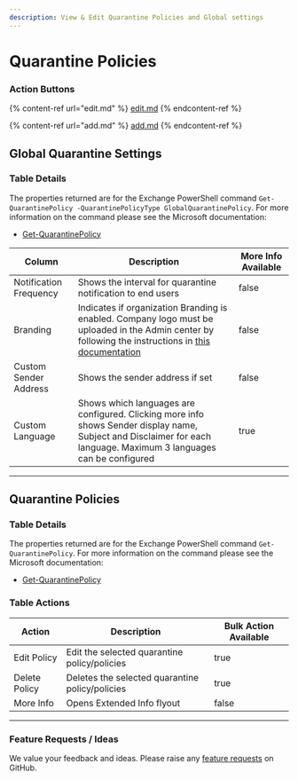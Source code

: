 ```yaml
---
description: View & Edit Quarantine Policies and Global settings
---
```


# Quarantine Policies

### **Action Buttons**

{% content-ref url="edit.md" %}
[edit.md](edit.md)
{% endcontent-ref %}

{% content-ref url="add.md" %}
[add.md](add.md)
{% endcontent-ref %}

## **Global Quarantine Settings**

### **Table Details**

The properties returned are for the Exchange PowerShell command `Get-QuarantinePolicy -QuarantinePolicyType GlobalQuarantinePolicy`. For more information on the command please see the Microsoft documentation:

* [Get-QuarantinePolicy](https://learn.microsoft.com/en-us/powershell/module/exchange/get-quarantinepolicy?view=exchange-ps#example-3)

<table><thead><tr><th>Column</th><th>Description</th><th data-type="checkbox">More Info Available</th></tr></thead><tbody><tr><td>Notification Frequency</td><td>Shows the interval for quarantine notification to end users</td><td>false</td></tr><tr><td>Branding</td><td>Indicates if organization Branding is enabled. Company logo must be uploaded in the Admin center by following the instructions in <a href="https://go.microsoft.com/fwlink/?linkid=2139901">this documentation</a></td><td>false</td><tr><td>Custom Sender Address</td><td>Shows the sender address if set</td><td>false</td></tr><tr><td>Custom Language</td><td>Shows which languages are configured. Clicking more info shows Sender display name, Subject and Disclaimer for each language. Maximum 3 languages can be configured</td><td>true</td></tr></tbody></table>

***

## **Quarantine Policies**

### **Table Details**

The properties returned are for the Exchange PowerShell command `Get-QuarantinePolicy`. For more information on the command please see the Microsoft documentation:

* [Get-QuarantinePolicy](https://learn.microsoft.com/en-us/powershell/module/exchange/get-quarantinepolicy?view=exchange-ps)

### Table Actions

<table><thead><tr><th>Action</th><th>Description</th><th data-type="checkbox">Bulk Action Available</th></tr></thead><tbody><tr><td>Edit Policy</td><td>Edit the selected quarantine policy/policies</td><td>true</td></tr><tr><td>Delete Policy</td><td>Deletes the selected quarantine policy/policies</td><td>true</td><tr><td>More Info</td><td>Opens Extended Info flyout</td><td>false</td></tr></tbody></table>

***

### Feature Requests / Ideas

We value your feedback and ideas. Please raise any [feature requests](https://github.com/KelvinTegelaar/CIPP/issues/new?assignees=\&labels=enhancement%2Cno-priority\&projects=\&template=feature.yml\&title=%5BFeature+Request%5D%3A+) on GitHub.

